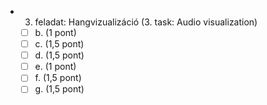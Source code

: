 - 3. feladat: Hangvizualizáció (3. task: Audio visualization)
    + [ ] b. (1 pont)
    + [ ] c. (1,5 pont)
    + [ ] d. (1,5 pont)
    + [ ] e. (1 pont)
    + [ ] f. (1,5 pont)
    + [ ] g. (1,5 pont)